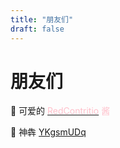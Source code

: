 ```yaml
---
title: "朋友们"
draft: false
---
```


# 朋友们

👦 可爱的 <font color=pink>[<font color=pink>RedContritio</font>](https://redcontritio.github.io/) 酱</font>

🐂 神犇 [YKgsmUDq](http://ykgsmudq.com/)
